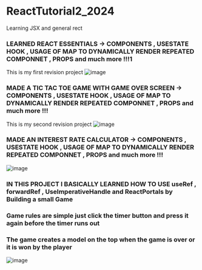 # ReactTutorial2_2024
Learning JSX and general rect

### LEARNED REACT ESSENTIALS -> COMPONENTS , USESTATE HOOK , USAGE OF MAP TO DYNAMICALLY RENDER REPEATED COMPONNET , PROPS and much more !!!1
This is my first revision project
![image](https://github.com/user-attachments/assets/f519eb95-c3bc-4f33-bba1-21361d785dba)


### MADE A TIC TAC TOE GAME WITH GAME OVER SCREEN -> COMPONENTS , USESTATE HOOK , USAGE OF MAP TO DYNAMICALLY RENDER REPEATED COMPONNET , PROPS and much more !!!
This is my second revision project
![image](https://github.com/user-attachments/assets/b8e952a3-6dad-4163-8e3c-6248a5299faa)

### MADE AN INTEREST RATE CALCULATOR -> COMPONENTS , USESTATE HOOK , USAGE OF MAP TO DYNAMICALLY RENDER REPEATED COMPONNET , PROPS and much more !!!
![image](https://github.com/user-attachments/assets/a47965fa-b128-4916-b20c-0129b9df36eb)

### IN THIS PROJECT I BASICALLY LEARNED HOW TO USE useRef , forwardRef , UseImperativeHandle and ReactPortals by Building a small Game 
### Game rules are simple just click the timer button and press it again before the timer runs out
### The game creates a model on the top when the game is over or it is won by the player
![image](https://github.com/user-attachments/assets/abe40975-100d-45da-9d42-63a6cfda9e4b)
